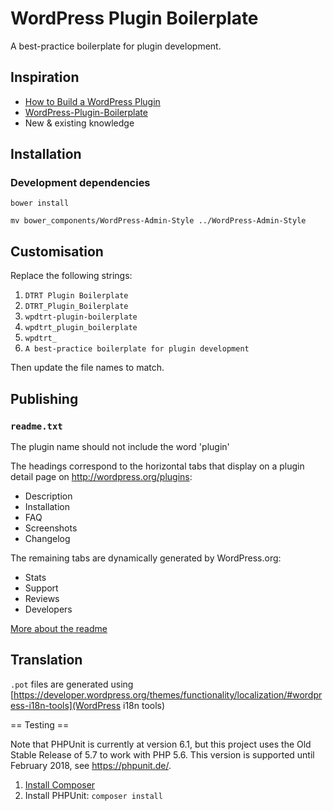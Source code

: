 # WordPress Plugin Boilerplate

A best-practice boilerplate for plugin development.

## Inspiration

* [How to Build a WordPress Plugin](https://teamtreehouse.com/library/how-to-build-a-wordpress-plugin)
* [WordPress-Plugin-Boilerplate](https://github.com/DevinVinson/WordPress-Plugin-Boilerplate/)
* New & existing knowledge

## Installation

### Development dependencies

```
bower install

mv bower_components/WordPress-Admin-Style ../WordPress-Admin-Style
```

## Customisation

Replace the following strings:

1. `DTRT Plugin Boilerplate`
1. `DTRT_Plugin_Boilerplate`
1. `wpdtrt-plugin-boilerplate`
1. `wpdtrt_plugin_boilerplate`
1. `wpdtrt_`
1. `A best-practice boilerplate for plugin development`

Then update the file names to match.

## Publishing

### `readme.txt`

The plugin name should not include the word 'plugin'

The headings correspond to the horizontal tabs that display on a plugin detail page on <http://wordpress.org/plugins>:

* Description
* Installation
* FAQ
* Screenshots
* Changelog

The remaining tabs are dynamically generated by WordPress.org:

* Stats
* Support
* Reviews
* Developers

[More about the readme](https://wordpress.org/plugins/developers/#readme)

## Translation

`.pot` files are generated using [https://developer.wordpress.org/themes/functionality/localization/#wordpress-i18n-tools](WordPress i18n tools)

== Testing ==

Note that PHPUnit is currently at version 6.1, but this project uses the Old Stable Release of 5.7 to work with PHP 5.6. This version is supported until February 2018, see https://phpunit.de/.

1. [Install Composer](https://getcomposer.org/download/)
1. Install PHPUnit: `composer install`
